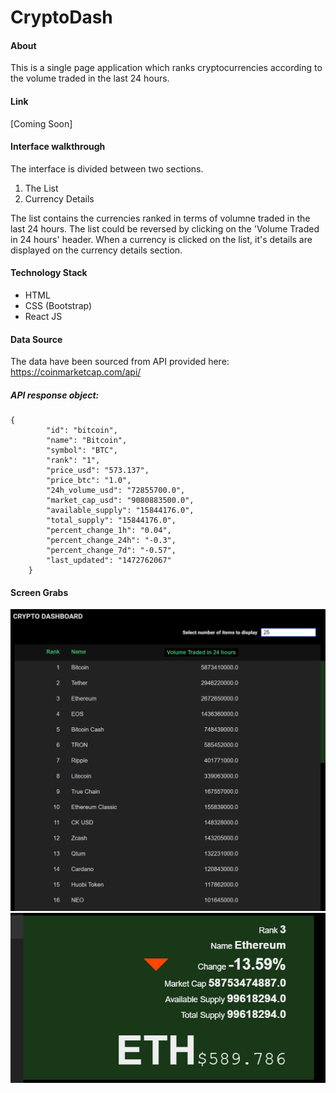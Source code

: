 # CryptoDash
#### About
This is a single page application which ranks cryptocurrencies according to the volume traded in the last 24 hours.
#### Link
[Coming Soon]
#### Interface walkthrough
The interface is divided between two sections.
1. The List
2. Currency Details

The list contains the currencies ranked in terms of volumne traded in the last 24 hours. The list could be reversed by clicking on the 'Volume Traded in 24 hours' header. When a currency is clicked on the list, it's details are displayed on the currency details section. 
#### Technology Stack
* HTML
* CSS (Bootstrap) 
* React JS

#### Data Source
The data have been sourced from API provided here: https://coinmarketcap.com/api/

##### API response object:
```
{
        "id": "bitcoin",
        "name": "Bitcoin",
        "symbol": "BTC",
        "rank": "1",
        "price_usd": "573.137",
        "price_btc": "1.0",
        "24h_volume_usd": "72855700.0",
        "market_cap_usd": "9080883500.0",
        "available_supply": "15844176.0",
        "total_supply": "15844176.0",
        "percent_change_1h": "0.04",
        "percent_change_24h": "-0.3",
        "percent_change_7d": "-0.57",
        "last_updated": "1472762067"
    }
```
#### Screen Grabs

![Main list](https://raw.githubusercontent.com/anshumanbora/CryptoDash/master/images/screen2.PNG)
![Details](https://raw.githubusercontent.com/anshumanbora/CryptoDash/master/images/screen1.PNG)
